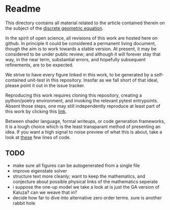 # Readme

This directory contains all material related to the article contained therein on the subject of the [discrete geometric equation](Discrete_Geometric_Equation.md).

In the spirit of open science, all revisions of this work are hosted here on github. In principle it could be considered a permanent living document, though the aim is to work towards a stable version. At present, it may be considered to be under public review; and although it will forever stay that way, in the near term, substantial errors, and hopefully subsequent refinements, are to be expected.

We strive to have every figure linked in this work, to be generated by a self-contained unit-test in this repository. Insofar as we fall short of that ideal, please point it out in the issue tracker.

Reproducing this work requires cloning this repository, creating a python/poetry environment, and invoking the relevant pytest entrypoints. Absent those steps, one may still independently reproduce at least part of this work by clicking this [link](https://www.shadertoy.com/view/mdjSWD).

Between shader language, formal writeups, or code generation frameworks, it is a tough choice which is the least transparant method of presenting an idea. If you want a high signal to noise preview of what this is about, take a look at [these](./../numpy/minimal.py) few lines of code.

## TODO

* make sure all figures can be autogenerated from a single file
* improve eigenstate solver
* structure text more cleanly; want to keep the mathematics, and conjecture about possible physical links of the mathematics seperate
* i suppose the one-up model we take a look at is just the GA version of Kaluza? can we weave that in?
* decide how far to dive into alternative zero order terms. sure is another rabbit hole